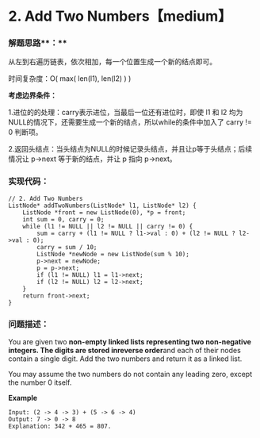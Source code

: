 # 2. Add Two Numbers【medium】

### 解题思路**：**

从左到右遍历链表，依次相加，每一个位置生成一个新的结点即可。

时间复杂度：O\( max\( len\(l1\), len\(l2\) \) \)

**考虑边界条件：**

1.进位的的处理：carry表示进位，当最后一位还有进位时，即使 l1 和 l2 均为NULL的情况下，还需要生成一个新的结点，所以while的条件中加入了 carry != 0 判断项。

2.返回头结点：当头结点为NULL的时候记录头结点，并且让p等于头结点；后续情况让 p-&gt;next 等于新的结点，并让 p 指向 p-&gt;next。

### 实现代码：

```
// 2. Add Two Numbers
ListNode* addTwoNumbers(ListNode* l1, ListNode* l2) {
    ListNode *front = new ListNode(0), *p = front;
    int sum = 0, carry = 0;
    while (l1 != NULL || l2 != NULL || carry != 0) {
        sum = carry + (l1 != NULL ? l1->val : 0) + (l2 != NULL ? l2->val : 0);
        carry = sum / 10;
        ListNode *newNode = new ListNode(sum % 10);
        p->next = newNode;
        p = p->next;
        if (l1 != NULL) l1 = l1->next;
        if (l2 != NULL) l2 = l2->next;
    }
    return front->next;
}
```

### 问题描述：

You are given two **non-empty **linked lists representing two non-negative integers. The digits are stored in**reverse order**and each of their nodes contain a single digit. Add the two numbers and return it as a linked list.

You may assume the two numbers do not contain any leading zero, except the number 0 itself.

**Example**

```
Input: (2 -> 4 -> 3) + (5 -> 6 -> 4)
Output: 7 -> 0 -> 8
Explanation: 342 + 465 = 807.
```



